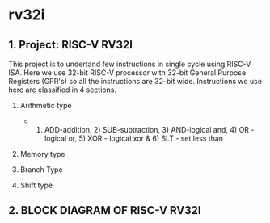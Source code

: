 # rv32i
## 1. Project: RISC-V RV32I
This project is to undertand few instructions in single cycle using RISC-V ISA. Here we use 32-bit RISC-V processor with 32-bit General Purpose Registers (GPR's) so all the instructions are 32-bit wide. Instructions we use here are classified in 4 sections.
1. <slt>Arithmetic type</slt>  
   - 1) ADD-addition, 2) SUB-subtraction, 3) AND-logical and, 4) OR -logical or, 5) XOR - logical xor & 6) SLT - set less than
2. <slt>Memory type</slt>  
    
3. <slt>Branch Type</slt>  
4. <slt>Shift type</slt>  


## 2. BLOCK DIAGRAM OF RISC-V RV32I



